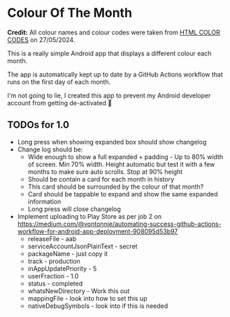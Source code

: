 # Colour Of The Month

**Credit:** All colour names and colour codes were taken from [HTML COLOR CODES](https://htmlcolorcodes.com/color-names/) on 27/05/2024.

This is a really simple Android app that displays a different colour each month.

The app is automatically kept up to date by a GitHub Actions workflow that runs on the first day of each month.

I'm not going to lie, I created this app to prevent my Android developer account from getting de-activated 🙂

## TODOs for 1.0

* Long press when showing expanded box should show changelog
* Change log should be:
  * Wide enough to show a full expanded + padding - Up to 80% width of screen. Min 70% width. Height automatic but test it with a few months to make sure auto scrolls. Stop at 90% height
  * Should be contain a card for each month in history
  * This card should be surrounded by the colour of that month?
  * Card should be tappable to expand and show the same expanded information
  * Long press will close changelog
* Implement uploading to Play Store as per job 2 on <https://medium.com/@vontonnie/automating-success-github-actions-workflow-for-android-app-deployment-908095d53b97>
  * releaseFile - aab
  * serviceAccountJsonPlainText - secret
  * packageName - just copy it
  * track - production
  * inAppUpdatePriority - 5
  * userFraction - 1.0
  * status - completed
  * whatsNewDirectory - Work this out
  * mappingFile - look into how to set this up
  * nativeDebugSymbols - look into if this is needed

